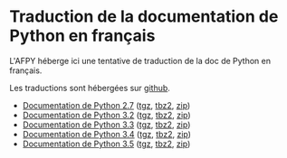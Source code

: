 # Traduction de la documentation de Python en français

L'AFPY héberge ici une tentative de traduction de la doc de Python en français.

Les traductions sont hébergées sur [github](https://github.com/AFPy/python_doc_fr).

 - [Documentation de Python 2.7](http://www.afpy.org/doc/python/2.7/)
       ([tgz](http://www.afpy.org/doc/python/2.7.tar.gz),
        [tbz2](http://www.afpy.org/doc/python/2.7.tar.bz2),
        [zip](http://www.afpy.org/doc/python/2.7.zip))
 - [Documentation de Python 3.2](http://www.afpy.org/doc/python/3.2/)
       ([tgz](http://www.afpy.org/doc/python/3.2.tar.gz),
        [tbz2](http://www.afpy.org/doc/python/3.2.tar.bz2),
        [zip](http://www.afpy.org/doc/python/3.2.zip))
 - [Documentation de Python 3.3](http://www.afpy.org/doc/python/3.3/)
       ([tgz](http://www.afpy.org/doc/python/3.3.tar.gz),
        [tbz2](http://www.afpy.org/doc/python/3.3.tar.bz2),
        [zip](http://www.afpy.org/doc/python/3.3.zip))
 - [Documentation de Python 3.4](http://www.afpy.org/doc/python/3.4/)
       ([tgz](http://www.afpy.org/doc/python/3.4.tar.gz),
        [tbz2](http://www.afpy.org/doc/python/3.4.tar.bz2),
        [zip](http://www.afpy.org/doc/python/3.4.zip))
 - [Documentation de Python 3.5](http://www.afpy.org/doc/python/3.5/)
       ([tgz](http://www.afpy.org/doc/python/3.5.tar.gz),
        [tbz2](http://www.afpy.org/doc/python/3.5.tar.bz2),
        [zip](http://www.afpy.org/doc/python/3.5.zip))
